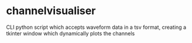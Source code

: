 # channelvisualiser
CLI python script which accepts waveform data in a tsv format, creating a tkinter window which dynamically plots the channels
